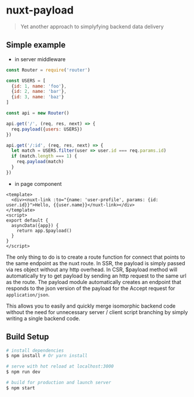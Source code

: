 # nuxt-payload

> Yet another approach to simplyfying backend data delivery

## Simple example
- in server middleware
```javascript
const Router = require('router')

const USERS = [
  {id: 1, name: 'foo'},
  {id: 2, name: 'bar'},
  {id: 3, name: 'baz'}
]

const api = new Router()

api.get('/', (req, res, next) => {
  req.payload({users: USERS})
})

api.get('/:id', (req, res, next) => {
  let match = USERS.filter(user => user.id === req.params.id)
  if (match.length === 1) {
    req.payload(match)
  }
})
```

- in page component
```vue
<template>
  <div><nuxt-link :to="{name: 'user-profile', params: {id: user.id}}">Hello, {{user.name}}</nuxt-link></div>
</template>
<script>
export default {
  asyncData({app}) {
    return app.$payload()
  }
}
</script>
```

The only thing to do is to create a route function for connect that points to the same endpoint as the nuxt route.
In SSR, the payload is simply passed via res object without any http overhead.
In CSR, $payload method will automatically try to get payload by sending an http request to the same url as the route. The payload module automatically creates an endpoint that responds to the json version of the payload for the Accept request for `application/json`.

This allows you to easily and quickly merge isomorphic backend code without the need for unnecessary server / client script branching by simply writing a single backend code.

## Build Setup

``` bash
# install dependencies
$ npm install # Or yarn install

# serve with hot reload at localhost:3000
$ npm run dev

# build for production and launch server
$ npm start
```
